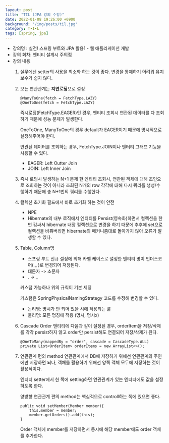 ```yaml
---
layout: post
title: "TIL (JPA 강의 수강)"
date: 2022-01-08 19:26:00 +0900
background: '/img/posts/til.jpg'
category: T∙I∙L
tags: [spring, jpa]
---
```


* 강의명 : 실전! 스프링 부트와 JPA 활용1 - 웹 애플리케이션 개발
* 강의 회차: 엔티티 설계시 주의점
* 강의 내용
    1. 실무에선 setter의 사용을 최소화 하는 것이 좋다.
        변경을 통제하기 어려워 유지보수가 쉽지 않다.

    2. 모든 연관관계는 **지연로딩**으로 설정

        ```
        @ManyToOne(fetch = FetchType.LAZY)
        @OneToOne(fetch = FetchType.LAZY)
        ```

        즉시로딩(FetchType.EAGER)인 경우, 엔티티 조회시 연관된 데이터를 다 조회하기 때문에 성능 문제가 발생한다.

        OneToOne, ManyToOne의 경우 default가 EAGER이기 때문에 명시적으로 설정해주어야 한다.

        연관된 데이터를 조회하는 경우, FetchType.JOIN이나 엔터티 그래프 기능을 사용할 수 있다.
        - EAGER: Left Outter Join
        - JOIN: Left Inner Join

    3. 즉시 로딩시 발생하는 N+1 문제
        한 엔티티 조회시, 연관된 객체에 대해 조인으로 조회하는 것이 아니라 조회된 N개의 row 각각에 대해 다시 쿼리를 생성/수행하기 때문에 총 N+1번의 쿼리를 수행한다.

    3. 컬렉션 초기화
        필드에서 바로 초기화 하는 것이 안전 
        - NPE
        - Hibernate의 내부 로직에서 엔티티를 Persist(영속화)하면서 컬렉션을 한 번 감싸서 hibernate 내장 컬렉션으로 변경을 하기 때문에 추후에 set으로 컬렉션을 바꿔버리면 hibernate의 메커니즘대로 돌아가지 않아 오류가 발생할 수 있다.

    4. Table, Column명
        * 스프링 부트 신규 설정에 의해 카멜 케이스로 설정한 엔티티 명이 언더스코어( _ )로 변경되어 저장된다. 
        * 대문자 -> 소문자
        * . -> _ 

        커스텀 가능하나 위의 규칙이 기본 세팅

        커스텀은 SpringPhysicalNamingStrategy 코드를 수정해 변경할 수 있다.
        * 논리명: 명시가 안 되어 있을 시에 적용되는 룰
        * 물리명: 모든 명칭에 적용 (명시, 명시x)

    5. Cascade
        Order 엔티티에 다음과 같이 설정된 경우, orderItem을 저장/삭제를 각각 persist하지 않고 order만 persist해도 연결되어 저장/삭제가 된다.

        ```
        @OneToMany(mappedBy = "order", cascade = CascadeType.ALL)
        private List<OrderItem> orderItems = new ArrayList<>();
        ```

    6. 연관관계 편의 method
        연관관계에서 DB에 저장하기 위해선 연관관계의 주인에만 저장하면 되나, 객체를 활용하기 위해선 양쪽 객체 모두에 저장하는 것이 활용적이다.

        엔티티 setter에서 한 쪽에 setting하면 연관관계가 있는 엔티티에도 값을 설정하도록 한다.

        양방향 연관관계 편의 method는 핵심적으로 controll하는 쪽에 있으면 좋다.

        ```
        public void setMember(Member member){
            this.member = member;
            member.getOrders().add(this);
        }
        ```

        Order 객체에 member를 저장하면서 동시에 해당 member에도 order 객체를 추가한다.

